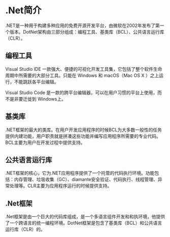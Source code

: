 # .Net简介
.NET是一种用于构建多种应用的免费开源开发平台，由微软在2002年发布了第一个版本。DotNet架构由三部分组成：编程工具、基类库（BCL）、公共语言运行库（CLR）。

## 编程工具
Visual Studio IDE 一款强大、便捷的可视化开发工具集，它包括了整个软件生命周期中所需要的大部分工具。只能在 Windows 和 macOS（Mac OS X ）之上运行，不能跳跃各平台编辑。

Visual Studio Code 是一款的跨平台编辑器，可以在用户习惯的平台上使用，而不是非要迁徙到 Windows上。

## 基类库
.NET框架的最大的类库。在用户开发应用程序的时候BCL为大多数一般性的任务提供内建功能，用户职责就是拼凑这些功能并编写应用程序所需要的专业代码。BCL主要为用户在开发过程中提供支持。

## 公共语言运行库

.NET框架的核心，它为.NET应用程序提供了一个托管的代码执行环境。功能包括：内存管理、垃圾收集（GC）、diamante安全验证、代码执行、线程管理、异常处理等。CLR主要为应用程序运行的时候提供支持。

## .Net框架
.Net框架是由一个巨大的代码库组成，是一个多语言组件开发和和执环境，他提供了一个跨语言的统一编程环境。DotNet框架是包含了基类库（BCL）和公共语言运行库（CLR）的。
